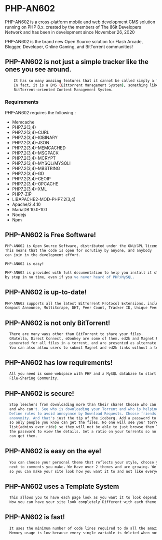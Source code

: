 # PHP-AN602 

PHP-AN602 is a cross-platform mobile and web development CMS solution running on PHP 8.x. created by the members of The 86it Developers Network and has been in development since November 26, 2020

PHP-AN602 is the brand new Open Source solution for Flash Arcade, Blogger, Developer, Online Gaming, and BitTorrent communities!

## PHP-AN602 is not just a simple tracker like the ones you see around.
```bash
	It has so many amazing features that it cannot be called simply a "Tracker".
	In fact, it is a BMS (Bittorrent Management System), something like a 
	BitTorrent-oriented Content Management System.
```

### Requirements ###

PHP-AN602 requires the following :
- Memcache
- PHP7.2(3,4)
- PHP7.2(3,4)-CURL
- PHP7.2(3,4)-IGBINARY
- PHP7.2(3,4)-JSON
- PHP7.2(3,4)-MEMCACHED
- PHP7.2(3,4)-MSGPACK
- PHP7.2(3,4)-MCRYPT
- PHP7.2(3,4)-MYSQL/MYSQLI
- PHP7.2(3,4)-MBSTRING
- PHP7.2(3,4)-GD
- PHP7.2(3,4)-GEOIP
- PHP7.2(3,4)-OPCACHE
- PHP7.2(3,4)-XML
- PHP7-ZIP
- LIBAPACHE2-MOD-PHP7.2(3,4)
- Apache/2.4.10
- MariaDB 10.0-10.1
- Nodejs
- Npm

## PHP-AN602 is Free Software!
```bash
PHP-AN602 is Open Source Software, distributed under the GNU/GPL license. 
This means that the code is open for scrutiny by anyone, and anybody 
can join in the development effort.

PHP-AN602 is easy!

PHP-AN602 is provided with full documentation to help you install it step 
by step in no time, even if you've never heard of PHP/MySQL.
```

## PHP-AN602 is up-to-date!
```bash
PHP-AN602 supports all the latest BitTorrent Protocol Extensions, including 
Compact Announce, MultiScrape, DHT, Peer Count, Tracker ID, Unique Peer ID, Backup Tracker, etc.
 ```
  
## PHP-AN602 is not only BitTorrent!
```bash
  There are many ways other than BitTorrent to share your files. 
  GNutella, Direct Connect, eDonkey are some of them. ed2k and Magnet URIs are automatically 
  generated for all files in a torrent, and are presented as alternate Links.
  You can also allow users to submit Magnet and ed2k links without a torrent.
 ```
 
## PHP-AN602 has low requirements!
```bash
  All you need is some webspace with PHP and a MySQL database to start building your 
  File-Sharing Community.
```

## PHP-AN602 is secure!
```bash
  Stop leechers from downloading more than their share! Choose who can download your files 
  and who can't. See who is downloading your Torrent and who is helping you share it. 
  Define rules to avoid annoyance by Download Requests. Choose friends and foes. Keep your 
  anonymity. And that's just the tip of the iceberg. Add a password to your torrent download 
  so only people you know can get the files. No one will see your torrent in the torrent 
  list(admins over ride) so they will not be able to just browse them They would even need 
  the password to view the details. Set a ratio on your torrents so no one with a low ratio 
  can get them.
```

## PHP-AN602 is easy on the eye!
```bash
  You can choose your personal theme that reflects your style, choose your avatar displayed 
  next to comments you make. We Have over 2 themes and are growing. We use a theme system 
  so you can make your site look how you want it to and not like everyone elses.
```

## PHP-AN602 uses a Template System
```bash
  This allows you to have each page look as you want it to look depending on the theme you use.
  Now you can have your site look completely Different with each theme.
```

## PHP-AN602 is fast!
```bash
  It uses the minimum number of code lines required to do all the amazing things it does. 
  Memory usage is low because every single variable is deleted when not needed any more.
```
